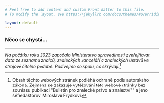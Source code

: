 ```yaml
---
# Feel free to add content and custom Front Matter to this file.
# To modify the layout, see https://jekyllrb.com/docs/themes/#overriding-theme-defaults

layout: default
---
```

### Něco se chystá...
---
*Na počátku roku 2023 započalo Ministerstvo spravedlnosti zveřejňovat data ze seznamu znalců, znaleckých kanceláří a znaleckých ústavů ve strojově čitelné podobě. Podívejme se spolu, co skrývají.*[^1]	

[^1]: Obsah těchto webových stránek podléhá ochraně podle autorského zákona. Zejména se zakazuje vytěžování této webové stránky bez souhlasu publikaci "Bulletin pro znalecké právo a znalectví"" a jeho šéfredaktorovi Miroslavu Frýdkovi. 